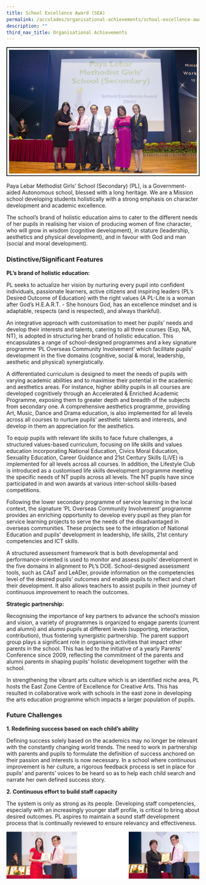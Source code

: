 ```yaml
---
title: School Excellence Award (SEA)
permalink: /accolades/organisational-achievements/school-excellence-award-sea/
description: ""
third_nav_title: Organisational Achievements
---
```

![](/images/sea_01sm.jpg)

Paya Lebar Methodist Girls’ School (Secondary) (PL), is a Government-aided Autonomous school, blessed with a long heritage. We are a Mission school developing students holistically with a strong emphasis on character development and academic excellence. 

  

The school’s brand of holistic education aims to cater to the different needs of her pupils in realising her vision of producing women of fine character, who will grow in wisdom (cognitive development), in stature (leadership, aesthetics and physical development), and in favour with God and man (social and moral development).   

### Distinctive/Significant Features

**PL’s brand of holistic education:**

PL seeks to actualize her vision by nurturing every pupil into confident individuals, passionate learners, active citizens and inspiring leaders (PL’s Desired Outcome of Education) with the right values (A PL-Lite is a woman after God’s H.E.A.R.T. - She honours God, has an excellence mindset and is adaptable, respects (and is respected), and always thankful).

An integrative approach with customisation to meet her pupils’ needs and develop their interests and talents, catering to all three courses (Exp, NA, NT), is adopted in structuring her brand of holistic education. This encapsulates a range of school-designed programmes and a key signature programme ‘PL Overseas Community Involvement’ which facilitate pupils’ development in the five domains (cognitive, social & moral, leadership, aesthetic and physical) synergistically.

A differentiated curriculum is designed to meet the needs of pupils with varying academic abilities and to maximise their potential in the academic and aesthetics areas. For instance, higher ability pupils in all courses are developed cognitively through an Accelerated & Enriched Academic Programme, exposing them to greater depth and breadth of the subjects from secondary one. A comprehensive aesthetics programme, providing Art, Music, Dance and Drama education, is also implemented for all levels across all courses to nurture pupils’ aesthetic talents and interests, and develop in them an appreciation for the aesthetics.

To equip pupils with relevant life skills to face future challenges, a structured values-based curriculum, focusing on life skills and values education incorporating National Education, Civics Moral Education, Sexuality Education, Career Guidance and 21st Century Skills (LiVE) is implemented for all levels across all courses. In addition, the Lifestyle Club is introduced as a customised life skills development programme meeting the specific needs of NT pupils across all levels. The NT pupils have since participated in and won awards at various inter-school skills-based competitions.

Following the lower secondary programme of service learning in the local context, the signature ‘PL Overseas Community Involvement’ programme provides an enriching opportunity to develop every pupil as they plan for service learning projects to serve the needs of the disadvantaged in overseas communities. These projects see to the integration of National Education and pupils’ development in leadership, life skills, 21st century competencies and ICT skills.

A structured assessment framework that is both developmental and performance-oriented is used to monitor and assess pupils’ development in the five domains in alignment to PL’s DOE. School-designed assessment tools, such as CAsT and LeADer, provide information on the competencies level of the desired pupils’ outcomes and enable pupils to reflect and chart their development. It also allows teachers to assist pupils in their journey of continuous improvement to reach the outcomes.

**Strategic partnership:**

Recognising the importance of key partners to advance the school’s mission and vision, a variety of programmes is organized to engage parents (current and alumni) and alumni pupils at different levels (supporting, interaction, contribution), thus fostering synergistic partnership. The parent support group plays a significant role in organising activities that impact other parents in the school. This has led to the initiative of a yearly Parents’ Conference since 2009, reflecting the commitment of the parents and alumni parents in shaping pupils’ holistic development together with the school.

In strengthening the vibrant arts culture which is an identified niche area, PL hosts the East Zone Centre of Excellence for Creative Arts. This has resulted in collaborative work with schools in the east zone in developing the arts education programme which impacts a larger population of pupils.   

### Future Challenges

**1. Redefining success based on each child’s ability**

Defining success solely based on the academics may no longer be relevant with the constantly changing world trends. The need to work in partnership with parents and pupils to formulate the definition of success anchored on their passion and interests is now necessary. In a school where continuous improvement is her culture, a rigorous feedback process is set in place for pupils’ and parents’ voices to be heard so as to help each child search and narrate her own defined success story.

**2. Continuous effort to build staff capacity**

The system is only as strong as its people. Developing staff competencies, especially with an increasingly younger staff profile, is critical to bring about desired outcomes. PL aspires to maintain a sound staff development process that is continually reviewed to ensure relevancy and effectiveness.

![](/images/SEA.png)